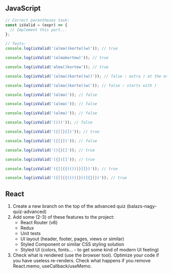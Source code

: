 ## JavaScript

```js
// Correct parentheses task:
const isValid = (expr) => {
  // Implement this part...
};

// Tests:
console.log(isValid('(alma()korte()w)')); // true

console.log(isValid('(almakortew)')); // true

console.log(isValid('alma()kortew')); // true

console.log(isValid('(alma()korte()w))')); // false : extra ) at the end

console.log(isValid(')alma()korte()w(')); // false : starts with )

console.log(isValid(')alma(')); // false

console.log(isValid('(alma(')); // false

console.log(isValid(')alma)')); // false

console.log(isValid('())(')); // false

console.log(isValid('({[]}[])')); // true

console.log(isValid('({[}])')); // false

console.log(isValid('(){}[]')); // true

console.log(isValid('({})[]')); // true

console.log(isValid('({[[{{(())}}]]})')); // true

console.log(isValid('({[[{{(())}}()]{}]})')); // true
```

## React

1. Create a new branch on the top of the advanced quiz (balazs-nagy-quiz-advanced)
2. Add some (2-3) of these features to the project:
   - React Router (v6)
   - Redux
   - Unit tests
   - UI layout (header, footer, pages, views or similar)
   - Styled Component or similar CSS styling solution
   - Styled UI (colors, fonts... - to get some kind of modern UI feeling)
3. Check what is rendered (use the browser tool). Optimize your code if you have useless re-renders.
   Check what happens if you remove React.memo, useCallback/useMemo.
